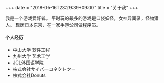 +++
date = "2018-05-16T23:29:39+09:00"
title = "关于我"
+++

我是一个游戏爱好者。
平时玩的最多的游戏是口袋妖怪，女神异闻录，怪物猎人。
现居日本东京，在一家手游公司做程序员。

#### 个人经历

* 中山大学 软件工程
* 九州大学 艺术工学
* JCL外国语学院
* 株式会社サイバーコネクトツー
* 株式会社Donuts
